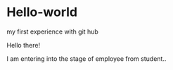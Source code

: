 # Hello-world
my first experience with git hub

Hello there!

I am entering into the stage of employee from student..

